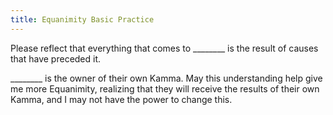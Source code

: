 ```yaml
---
title: Equanimity Basic Practice
---
```


Please reflect that everything that comes to ________ is the result of causes that have preceded it.

________ is the owner of their own Kamma. May this understanding help give me more Equanimity, realizing that they will receive the results of their own Kamma, and I may not have the power to change this.